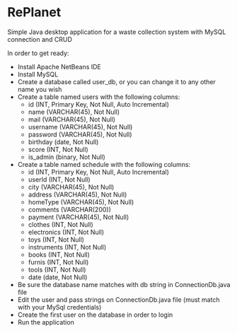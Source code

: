 # RePlanet

Simple Java desktop application for a waste collection system with MySQL connection and CRUD

In order to get ready:

- Install Apache NetBeans IDE
- Install MySQL
- Create a database called user_db, or you can change it to any other name you wish
- Create a table named users with the following columns:
  - id (INT, Primary Key, Not Null, Auto Incremental)
  - name (VARCHAR(45), Not Null)
  - mail (VARCHAR(45), Not Null)
  - username (VARCHAR(45), Not Null)
  - password (VARCHAR(45), Not Null)
  - birthday (date, Not Null)
  - score (INT, Not Null)
  - is_admin (binary, Not Null)
- Create a table named schedule with the following columns:
  - id (INT, Primary Key, Not Null, Auto Incremental)
  - userId (INT, Not Null)
  - city (VARCHAR(45), Not Null)
  - address (VARCHAR(45), Not Null)
  - homeType (VARCHAR(45), Not Null)
  - comments (VARCHAR(200))
  - payment (VARCHAR(45), Not Null)
  - clothes (INT, Not Null)
  - electronics (INT, Not Null)
  - toys (INT, Not Null)
  - instruments (INT, Not Null)
  - books (INT, Not Null)
  - furnis (INT, Not Null)
  - tools (INT, Not Null)
  - date (date, Not Null)
- Be sure the database name matches with db string in ConnectionDb.java file
- Edit the user and pass strings on ConnectionDb.java file (must match with your MySql credentials)
- Create the first user on the database in order to login
- Run the application
